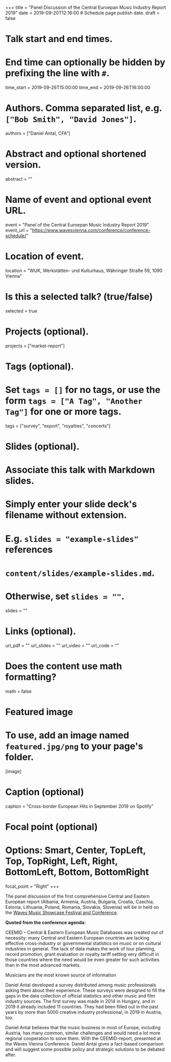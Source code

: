 +++
title = "Panel Discussion of the Central Euroepan Music Industry Report 2019"
date = 2019-09-20T12:16:00  # Schedule page publish date.
draft = false

# Talk start and end times.
#   End time can optionally be hidden by prefixing the line with `#`.
time_start = 2019-09-26T15:00:00
time_end = 2019-09-26T16:00:00

# Authors. Comma separated list, e.g. `["Bob Smith", "David Jones"]`.
authors = ["Daniel Antal, CFA"]

# Abstract and optional shortened version.
abstract = ""

# Name of event and optional event URL.
event = "Panel of the Central Euroepan Music Industry Report 2019"
event_url = "https://www.wavesvienna.com/conference/conference-schedule/"

# Location of event.
location = "WUK, Werkstätten- und Kulturhaus, Währinger Straße 59, 1090 Vienna"

# Is this a selected talk? (true/false)
selected = true

# Projects (optional).
projects = ["market-report"]

# Tags (optional).
#   Set `tags = []` for no tags, or use the form `tags = ["A Tag", "Another Tag"]` for one or more tags.
tags = ["survey", "export", "royalties", "concerts"]

# Slides (optional).
#   Associate this talk with Markdown slides.
#   Simply enter your slide deck's filename without extension.
#   E.g. `slides = "example-slides"` references 
#   `content/slides/example-slides.md`.
#   Otherwise, set `slides = ""`.
slides = ""

# Links (optional).
url_pdf = ""
url_slides = ""
url_video = ""
url_code = ""

# Does the content use math formatting?
math = false

# Featured image
# To use, add an image named `featured.jpg/png` to your page's folder. 
[image]
  # Caption (optional)
  caption = "Cross-border European Hits in September 2019 on Spotify"

  # Focal point (optional)
  # Options: Smart, Center, TopLeft, Top, TopRight, Left, Right, BottomLeft, Bottom, BottomRight
  focal_point = "Right"
+++

The panel discussion of the first comprehensive Central and Eastern European report (Albania, Armenia, Austria, Bulgaria, Croatia, Czechia, Estonia, Lithuania, Poland, Romania, Slovakia, Slovenia)  will be in held on the [Waves Music Showcase Festival and Conference](https://www.wavesvienna.com/conference/conference-schedule/). 

__Quoted from the conference agenda:__

CEEMID – Central & Eastern European Music Databases was created out of necessity: many Central and Eastern European countries are lacking effective cross-industry or governmental statistics on music or on cultural industries in general. The lack of data makes the work of tour planning, record promotion, grant evaluation or royalty tariff setting very difficult in those countries where the need would be even greater for such activities than in the most advanced markets.

Musicians are the most known source of information

Daniel Antal developed a survey distributed among music professionals asking them about their experience. These surveys were designed to fill the gaps in the data collection of official statistics and other music and film industry sources. The first survey was made in 2014 in Hungary, and in 2019 it already included 11 countries. They had been filled out in the past years by more than 5000 creative industry professional, in 2019 in Austria, too.

Daniel Antal believes that the music business in most of Europe, including Austria, has many common, similar challenges and would need a lot more regional cooperation to solve them. With the CEEMID-report, presented at the Waves Vienna Conference. Daniel Antal gives a fact-based comparison and will suggest some possible policy and strategic solutions to be debated after.

